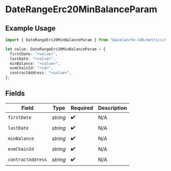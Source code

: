 # DateRangeErc20MinBalanceParam

## Example Usage

```typescript
import { DateRangeErc20MinBalanceParam } from "@avalanche-sdk/metrics/models/components";

let value: DateRangeErc20MinBalanceParam = {
  firstDate: "<value>",
  lastDate: "<value>",
  minBalance: "<value>",
  evmChainId: "<id>",
  contractAddress: "<value>",
};
```

## Fields

| Field              | Type               | Required           | Description        |
| ------------------ | ------------------ | ------------------ | ------------------ |
| `firstDate`        | *string*           | :heavy_check_mark: | N/A                |
| `lastDate`         | *string*           | :heavy_check_mark: | N/A                |
| `minBalance`       | *string*           | :heavy_check_mark: | N/A                |
| `evmChainId`       | *string*           | :heavy_check_mark: | N/A                |
| `contractAddress`  | *string*           | :heavy_check_mark: | N/A                |